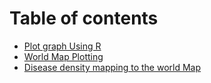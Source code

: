 # Table of contents

* [Plot graph Using R](README.md)
* [World Map Plotting](world-map-plotting.md)
* [Disease density mapping to the world Map](gallery.md)

